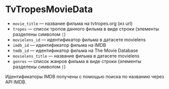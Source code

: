# TvTropesMovieData

- `movie_title` — название фильма на tvtropes.org (из url)
- `tropes` — список тропов данного фильма в виде строки (элементы разделены символом `|`)
- `movielens_id` — идентификатор фильма в датасете movielens
- `imdb_id` — идентификатор фильма на IMDB
- `tmdb_id` — идентификатор фильма на The Movie Database
- `movielens_title` — название фильма в датасете movielens
- `genres` — список жанров фильма в виде строки (элементы разделены символом `|`)

Идентификаторы IMDB получены с помощью поиска по названию через API IMDB.
